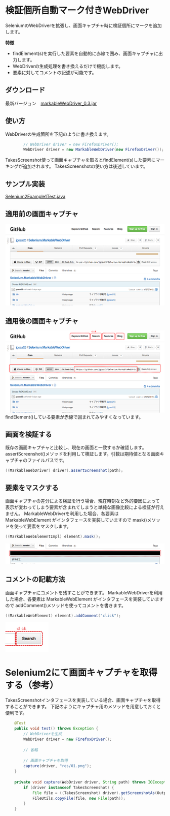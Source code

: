 # 検証個所自動マーク付きWebDriver

SeleniumのWebDriverを拡張し、画面キャプチャ時に検証個所にマークを追加します。

**特徴**
* findElement(s)を実行した要素を自動的に赤線で囲み、画面キャプチャに出力します。
* WebDriverの生成処理を書き換えるだけで機能します。
* 要素に対してコメントの記述が可能です。

## ダウンロード

最新バージョン　[markableWebDriver_0.3.jar](https://github.com/jgoza25/markableDriver/raw/master/dist/markableWebDriver_0.3.jar)

## 使い方
WebDriverの生成箇所を下記のように書き換えます。
```java
		// WebDriver driver = new FirefoxDriver();
		WebDriver driver = new MarkableWebDriver(new FirefoxDriver());
```
TakesScreenshot使って画面キャプチャを取るとfindElement(s)した要素にマーキングが追加されます。
TakesScreenshotの使い方は後述しています。

## サンプル実装
[Selenium2Example1Test.java](https://github.com/jgoza25/markableDriver/blob/master/example/org/jgoza25/selenium/example/Selenium2Example1Test.java)


## 適用前の画面キャプチャ
![view2](res/00b.png)

## 適用後の画面キャプチャ
![view3](res/00.png)
findElement()している要素が赤線で囲まれてみやすくなっています。

## 画面を検証する
既存の画面キャプチャと比較し、現在の画面と一致するか確認します。
assertScreenshot()メソッドを利用して検証します。引数は期待値となる画面キャプチャのファイルパスです。
```java
((MarkableWebDriver) driver).assertScreenshot(path);
```

## 要素をマスクする
画面キャプチャの差分による検証を行う場合、現在時刻など外的要因によって
表示が変わってしまう要素が含まれてしまうと単純な画像比較による検証が行えません。
MarkableWebDriverを利用した場合、各要素は MarkableWebElement がインタフェースを実装していますので
mask()メソッドを使って要素をマスクします。
```java
((MarkableWebElementImpl) element).mask();
```
![masked.png](res/masked.png)

## コメントの記載方法
画面キャプチャにコメントを残すことができます。
MarkableWebDriverを利用した場合、各要素は MarkableWebElement がインタフェースを実装していますので
addComment()メソッドを使ってコメントを書きます。
```java
((MarkableWebElement) element).addComment("click");
```
![comment.png](res/comment.png)
# Selenium2にて画面キャプチャを取得する（参考）
TakesScreenshotインタフェースを実装している場合、画面キャプチャを取得することができます。
下記のようにキャプチャ用のメソッドを用意しておくと便利です。

```java
	@Test
	public void test() throws Exception {
		// WebDriverを生成
		WebDriver driver = new FirefoxDriver();
		
		// 省略

		// 画面キャプチャを取得
		capture(driver, "res/01.png");
	}

	private void capture(WebDriver driver, String path) throws IOException {
		if (driver instanceof TakesScreenshot) {
			File file = ((TakesScreenshot) driver).getScreenshotAs(OutputType.FILE);
			FileUtils.copyFile(file, new File(path));
		}
	}
```
